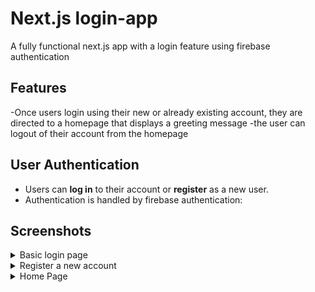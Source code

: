 #  Next.js login-app

A fully functional next.js app with a login feature using firebase authentication

## Features
-Once users login using their new or already existing account, they are directed to
 a homepage that displays a greeting message
-the user can logout of their account from the homepage

## User Authentication
- Users can **log in** to their account or **register** as a new user.
- Authentication is handled by firebase authentication:

##  Screenshots
<!-- Login -->
<details>
  <summary>Basic login page</summary>
  <img src="https://github.com/Jooj9898/Login-App/blob/master/screenshots/BabylonLogin.png" alt="Login page">
</details>

<!-- Register -->
<details>
  <summary>Register a new account</summary>
  <img src="https://github.com/Jooj9898/Login-App/blob/master/screenshots/BabylonRegister.png" alt="Register new account">
</details>

<!-- Home -->
<details>
  <summary>Home Page</summary>
  <img src="https://github.com/Jooj9898/Login-App/blob/master/screenshots/BabylonHome.png" alt="Home Page">
</details>
